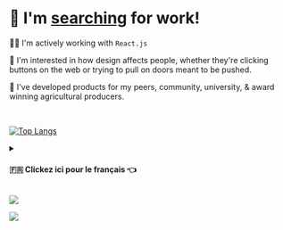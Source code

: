 <h1>💼 I'm <a href="https://www.linkedin.com/in/james-tedesco-802/">searching</a> for work!</h1>

👨‍💻 I'm actively working with `React.js`

🚪 I'm interested in how design affects people, whether they're clicking buttons on the web or trying to pull on doors meant to be pushed.

🧪 I've developed products for my peers, community, university, & award winning agricultural producers.

<br>

[![Top Langs](https://github-readme-stats.vercel.app/api/top-langs/?username=JamesMitofsky)]()

<details>
  <summary><h4>🇫🇷 Clickez ici pour le français 👈</h4></summary>

<h3>Je cherche un emploi —   <a href="mailto: dev@jamestedesco.me?subject=Parlons de la programmation!">contactez-moi!</a></h3>

👨‍💻 J'ai familiarité avec HTML, CSS, Javascript, et plusieurs choses de la JAMstack (Javascript, APIs, & Markdown). Actuellement, je déploie mes sites de SSG avec le framework d'Eleventy sur Netlify. J'aime bien developer les applications pour une bonne expérience de l'utilisateur. 

📚J'adore apprendre, et mon dossier le montre. J'ai la capacité de surmonter les obstacles et résoudre les problèmes.

🗺 Je suis arrivé des États-Unis à Caen, en Normandie en janvier, parce que j'avais le désir d'apprendre et améliorer mon français. Pour le moment, j'ai un niveau de français B1, alors je pense que c'est un niveau suffisant pour les fonctions basique, mais j'aimerais — bien sûr — apprendre beaucoup plus. La vie en france? Je l'adore!
</details>


<!--Badge afforded by this cool cloud service: https://github.com/antonkomarev/github-profile-views-counter-->
![](https://komarev.com/ghpvc/?username=JamesMitofsky&style=flat-squrae)

<!--More comprehensive tracking provided by Y HYPE-->
![](https://hit.yhype.me/github/profile?user_id=12516538)
